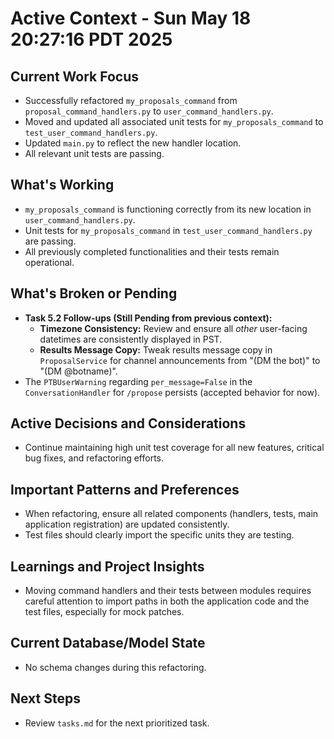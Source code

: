 # Active Context - Sun May 18 20:27:16 PDT 2025

## Current Work Focus
- Successfully refactored `my_proposals_command` from `proposal_command_handlers.py` to `user_command_handlers.py`.
- Moved and updated all associated unit tests for `my_proposals_command` to `test_user_command_handlers.py`.
- Updated `main.py` to reflect the new handler location.
- All relevant unit tests are passing.

## What's Working
- `my_proposals_command` is functioning correctly from its new location in `user_command_handlers.py`.
- Unit tests for `my_proposals_command` in `test_user_command_handlers.py` are passing.
- All previously completed functionalities and their tests remain operational.

## What's Broken or Pending
- **Task 5.2 Follow-ups (Still Pending from previous context):**
    - **Timezone Consistency:** Review and ensure all *other* user-facing datetimes are consistently displayed in PST.
    - **Results Message Copy:** Tweak results message copy in `ProposalService` for channel announcements from "(DM the bot)" to "(DM @botname)".
- The `PTBUserWarning` regarding `per_message=False` in the `ConversationHandler` for `/propose` persists (accepted behavior for now).

## Active Decisions and Considerations
- Continue maintaining high unit test coverage for all new features, critical bug fixes, and refactoring efforts.

## Important Patterns and Preferences
- When refactoring, ensure all related components (handlers, tests, main application registration) are updated consistently.
- Test files should clearly import the specific units they are testing.

## Learnings and Project Insights
- Moving command handlers and their tests between modules requires careful attention to import paths in both the application code and the test files, especially for mock patches.

## Current Database/Model State
- No schema changes during this refactoring.

## Next Steps
- Review `tasks.md` for the next prioritized task.